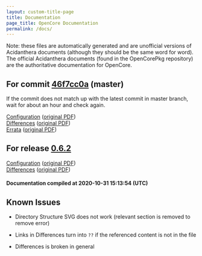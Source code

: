 ```yaml
---
layout: custom-title-page
title: Documentation
page_title: OpenCore Documentation
permalink: /docs/
---
```

Note: these files are automatically generated and are unofficial versions of Acidanthera documents (although they should be the same word for word). The official Acidanthera documents (found in the OpenCorePkg repository) are the authoritative documentation for OpenCore.

## For commit [46f7cc0a](https://github.com/acidanthera/OpenCorePkg/tree/46f7cc0a65747c90101fb2a0ff4a0c5aa3abffbd) (master)

If the commit does not match up with the latest commit in master branch, wait for about an hour and check again.

[Configuration](latest/Configuration.html) ([original PDF](https://github.com/acidanthera/OpenCorePkg/blob/46f7cc0a65747c90101fb2a0ff4a0c5aa3abffbd/Docs/Configuration.pdf))
<br>
[Differences](latest/Differences.html) ([original PDF](https://github.com/acidanthera/OpenCorePkg/blob/46f7cc0a65747c90101fb2a0ff4a0c5aa3abffbd/Docs/Differences/Differences.pdf))
<br>
[Errata](latest/Errata.html) ([original PDF](https://github.com/acidanthera/OpenCorePkg/blob/46f7cc0a65747c90101fb2a0ff4a0c5aa3abffbd/Docs/Errata/Errata.pdf))

## For release [0.6.2](https://github.com/acidanthera/OpenCorePkg/tree/0.6.2)

[Configuration](release/Configuration.html) ([original PDF](https://github.com/acidanthera/OpenCorePkg/blob/0.6.2/Docs/Configuration.pdf))
<br>
[Differences](release/Differences.html) ([original PDF](https://github.com/acidanthera/OpenCorePkg/blob/0.6.2/Docs/Differences/Differences.pdf))

#### Documentation compiled at 2020-10-31 15:13:54 (UTC)

## Known Issues

* Directory Structure SVG does not work (relevant section is removed to remove error)

* Links in Differences turn into `??` if the referenced content is not in the file

* Differences is broken in general
